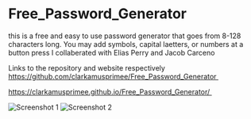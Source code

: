 # Free_Password_Generator
this is a free and easy to use password generator that goes from 8-128 characters long.  You may add symbols, capital laetters, or numbers at a button press
I collaberated with Elias Perry and Jacob Carceno

Links to the repository and website respectively
https://github.com/clarkamusprimee/Free_Password_Generator 

https://clarkamusprimee.github.io/Free_Password_Generator/ 

<img src="./ss1" alt="Screenshot 1">
<img src="./ss2" alt="Screenshot 2">
